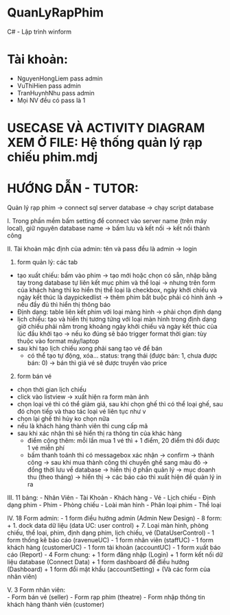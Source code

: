 # QuanLyRapPhim
C# - Lập trình winform

# Tài khoản: 
- NguyenHongLiem pass admin
- VuThiHien pass admin
- TranHuynhNhu pass admin
- Mọi NV đều có pass là 1

# USECASE VÀ ACTIVITY DIAGRAM XEM Ở FILE: Hệ thống quản lý rạp chiếu phim.mdj

# HƯỚNG DẪN - TUTOR:

Quản lý rạp phim 
-> connect sql server database
-> chạy script database


I. Trong phần mềm bấm setting để connect vào server name (trên máy local), giữ nguyên database name -> bấm lưu và kết nối
-> kết nối thành công

II. Tài khoản mặc định của admin: tên và pass đều là admin -> login

1. form quản lý: các tab
- tạo xuất chiếu: bấm vào phim -> tạo mới hoặc chọn có sẵn, nhập bằng tay
				trong database tự liên kết mục phim và thể loại -> nhưng trên form của khách hàng thì ko hiển thị
				thể loại là checkbox, ngày khởi chiếu và ngày kết thúc là daypickedlist
				-> thêm phim bắt buộc phải có hình ảnh
				-> nếu đầy đủ thì hiển thị thông báo
- Định dạng: table liên kết phim với loại màng hình	-> phải chọn định dạng	
- lịch chiếu: tạo và hiển thị tương tứng với loại màn hình trong định dạng	
				giờ chiếu phải nằm trong khoảng ngày khởi chiếu và ngày kết thúc của lúc đầu khởi tạo
					-> nếu ko đúng sẽ báo trigger
				format thời gian: tùy thuộc vào format máy/laptop
- sau khi tạo lịch chiếu xong phải sang tạo vé để bán
	+ có thể tạo tự động, xóa...
	status: trạng thái (được bán: 1, chưa được bán: 0) -> bán thì giá vé sẽ được truyền vào price
2. form bán vé	
- chọn thời gian lịch chiếu
- click vào listview -> xuất hiện ra form màn ảnh
- chọn loại vé thì có thể giảm giá, sau khi chọn ghế thì có thể loại ghế, 
		sau đó chọn tiếp và thao tác loại vé liên tục như v
- chọn lại ghế thì hủy ko chọn nữa	
- nếu là khách hàng thành viên thì cung cấp mã 
- sau khi xác nhận thì sẽ hiển thị ra thông tin của khác hàng 
	+ điểm cộng thêm: mỗi lần mua 1 vé thì + 1 điểm, 20 điểm thì đổi được 1 vé miễn phí
	+ bấm thanh toánh thì có messagebox xác nhận -> confirm -> thành công
		-> sau khi mua thành công thì chuyển ghế sang màu đỏ -> đồng thời lưu về database 
				-> hiển thị ở phần quản lý -> mục doanh thu (theo tháng) -> hiển thị -> 
							các báo cáo thì xuất hiện để quản lý in ra
				
III. 11 bảng:
	- Nhân Viên 
	- Tài Khoản
	- Khách hàng
	- Vé
	- Lịch chiếu
	- Định dạng phim
	- Phim
	- Phòng chiếu
	- Loài màn hình
	- Phân loại phim
	- Thể loại

IV. 18 Form admin: 
	- 1 form điều hướng admin (Admin New Design)
	- 8 form: + 1. dock data dữ liệu (data UC: user control)
	 		  + 7. Loại màn hình, phòng chiếu, thể loại, phim, định dạng phim, lịch chiếu, vé (DataUserControl)
	- 1 form thống kê báo cáo (ravenueUC)
	- 1 form nhân viên	(staffUC)
	- 1 form khách hàng	(customerUC)
	- 1 form tài khoản	(accountUC)
	- 1 form xuất báo cáo (Report)
	- 4 Form chung: 
		+ 1 form đăng nhập (Login)
		+ 1 form kết nối dữ liệu database (Connect Data)
		+ 1 form dashboard để điều hướng (Dashboard)
		+ 1 form đổi mật khẩu (accountSetting)
		+ (Và các form của nhân viên)

V. 3 Form nhân viên:	
	- Form bán vé (seller)
	- Form rạp phim (theatre)
	- Form nhập thông tin khách hàng thành viên (customer)
	
	
	





				
				


